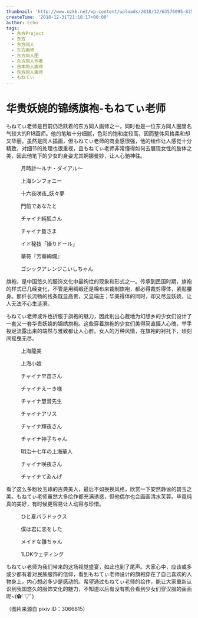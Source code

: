 ```yaml
---
thumbnail: 'http://www.uzkk.net/wp-content/uploads/2018/12/63576095-825x510.png'
createTime: '2018-12-31T21:18:17+00:00'
author: Echo
tags:
  - 东方Project
  - 东方
  - 东方同人
  - 东方画师
  - 东方同人图
  - 东方同人作者
  - 日本同人画师
  - 东方同人画师
  - もねてぃ
---
```


# 华贵妖娆的锦绣旗袍-もねてぃ老师

もねてぃ老师是目前仍活跃着的东方同人画师之一，同时也是一位东方同人圈里名气较大的R18画师。他的笔触十分细腻，色彩的饱和度较高，因而整体风格柔和却又华丽。虽然是同人插画，但もねてぃ老师的商业感很强，他的绘作让人感觉十分精致，对细节的处理也很重视，且もねてぃ老师非常懂得如何去展现女性的肢体之美，因此他笔下的少女的身姿尤其婀娜曼妙，让人心驰神往。

<figure>
  <img src="http://www.uzkk.net/wp-content/uploads/2018/12/56844886_p0.jpg" alt=""/>
  <figcaption>月時計～ルナ・ダイアル～</figcaption>
</figure>

<figure>
  <img src="http://www.uzkk.net/wp-content/uploads/2018/12/57683628_p0.jpg" alt=""/>
  <figcaption>上海シンフォニー</figcaption>
</figure>

<figure>
  <img src="http://www.uzkk.net/wp-content/uploads/2018/12/72199641_p0.jpg" alt=""/>
  <figcaption>十六夜咲夜_妖々夢</figcaption>
</figure>

<figure>
  <img src="http://www.uzkk.net/wp-content/uploads/2018/12/66382172_p0.jpg" alt=""/>
  <figcaption>門前であなたと</figcaption>
</figure>

<figure>
  <img src="http://www.uzkk.net/wp-content/uploads/2018/12/54113164_p0.jpg" alt=""/>
  <figcaption>チャイナ純狐さん</figcaption>
</figure>

<figure>
  <img src="http://www.uzkk.net/wp-content/uploads/2018/12/56487980_p0.jpg" alt=""/>
  <figcaption>チャイナ藍さま</figcaption>
</figure>

<figure>
  <img src="http://www.uzkk.net/wp-content/uploads/2018/12/62834884_p0.jpg" alt=""/>
  <figcaption>イド秘技「操りドール」</figcaption>
</figure>

<figure>
  <img src="http://www.uzkk.net/wp-content/uploads/2018/12/63004325_p0.jpg" alt=""/>
  <figcaption>華符『芳華絢爛』</figcaption>
</figure>

<figure>
  <img src="http://www.uzkk.net/wp-content/uploads/2018/12/71225052_p0.jpg" alt=""/>
  <figcaption>ゴシックアレンジこいしちゃん</figcaption>
</figure>

旗袍，是中国悠久的服饰文化中最绚烂的现象和形式之一。传承到民国时期，旗袍的样式已几经变化，不管是用绸缎还是棉布来裁制旗袍，都必得裁剪得体，紧贴腰身。那纤长流畅的线条既显高贵，又显端庄；华美得体的同时，却又尽显妖娆，让人无法不心生涟漪。

もねてぃ老师或许也折服于旗袍的魅力，因此别出心裁地为幻想乡的少女们设计了一套又一套华贵妖娆的锦绣旗袍。这些穿着旗袍的少女们美得简直摄人心魄，举手投足流露出来的端然与雅致都让人心醉。女人的万种风情，在旗袍的衬托下，顷刻间摇曳无尽。

<figure>
  <img src="http://www.uzkk.net/wp-content/uploads/2018/12/60314538_p0.jpg" alt=""/>
  <figcaption>上海龍美</figcaption>
</figure>

<figure>
  <img src="http://www.uzkk.net/wp-content/uploads/2018/12/61855006_p0.jpg" alt=""/>
  <figcaption>上海小娘</figcaption>
</figure>

<figure>
  <img src="http://www.uzkk.net/wp-content/uploads/2018/12/63576095_p0.jpg" alt=""/>
  <figcaption>チャイナ早苗さん</figcaption>
</figure>

<figure>
  <img src="http://www.uzkk.net/wp-content/uploads/2018/12/59554554_p0.jpg" alt=""/>
  <figcaption>チャイナえーき様</figcaption>
</figure>

<figure>
  <img src="http://www.uzkk.net/wp-content/uploads/2018/12/59192484_p0.jpg" alt=""/>
  <figcaption>チャイナ慧音先生</figcaption>
</figure>

<figure>
  <img src="http://www.uzkk.net/wp-content/uploads/2018/12/60263222_p0.jpg" alt=""/>
  <figcaption>チャイナアリス</figcaption>
</figure>

<figure>
  <img src="http://www.uzkk.net/wp-content/uploads/2018/12/51683638_p0.jpg" alt=""/>
  <figcaption>チャイナ輝夜さん</figcaption>
</figure>

<figure>
  <img src="http://www.uzkk.net/wp-content/uploads/2018/12/54226413_p0.jpg" alt=""/>
  <figcaption>チャイナ神子ちゃん</figcaption>
</figure>

<figure>
  <img src="http://www.uzkk.net/wp-content/uploads/2018/12/70798219_p0.jpg" alt=""/>
  <figcaption>明治十七年の上海華人</figcaption>
</figure>

<figure>
  <img src="http://www.uzkk.net/wp-content/uploads/2018/12/54130821_p0-1.jpg" alt=""/>
  <figcaption>チャイナ咲夜さん</figcaption>
</figure>

<figure>
  <img src="http://www.uzkk.net/wp-content/uploads/2018/12/61838951_p0.jpg" alt=""/>
  <figcaption>チャイナてゐんげ</figcaption>
</figure>

看了这么多粉妆玉琢的古典美人，最后不如换换风格，欣赏一下安然静谧的碧玉之美。もねてぃ老师虽然大多绘作都充满诱惑，但他偶尔也会画画清水芙蓉。毕竟纯真的美好，有时候更容易让人动容与珍惜。

<figure>
  <img src="http://www.uzkk.net/wp-content/uploads/2018/12/45347790_p0.jpg" alt=""/>
  <figcaption>ひと夏パラドックス</figcaption>
</figure>

<figure>
  <img src="http://www.uzkk.net/wp-content/uploads/2018/12/46368171_p0.jpg" alt=""/>
  <figcaption>僕は君に恋をした</figcaption>
</figure>

<figure>
  <img src="http://www.uzkk.net/wp-content/uploads/2018/12/67745046_p0.jpg" alt=""/>
  <figcaption>メイドな雛ちゃん</figcaption>
</figure>

<figure>
  <img src="http://www.uzkk.net/wp-content/uploads/2018/12/54053568_p0.jpg" alt=""/>
  <figcaption>1LDKウェディング</figcaption>
</figure>

もねてぃ老师为我们带来的这场视觉盛宴，如此也到了尾声。大家心中，应该或多或少都有着对民族服饰的信仰，看到もねてぃ老师设计的旗袍穿在了自己喜欢的人物身上，内心想必多少是感动的。希望通过もねてぃ老师的绘作，能让大家重新认识到我国悠久的服饰文化的魅力，不知道以后有没有机会看到少女们穿汉服的画面呢~(✿ﾟ▽ﾟ)

（图片来源自 pixiv ID：3066815）

